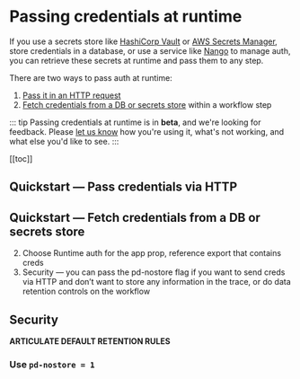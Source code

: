 # Passing credentials at runtime

If you use a secrets store like [HashiCorp Vault](https://www.vaultproject.io/) or [AWS Secrets Manager](https://aws.amazon.com/secrets-manager/), store credentials in a database, or use a service like [Nango](https://www.nango.dev/) to manage auth, you can retrieve these secrets at runtime and pass them to any step.

There are two ways to pass auth at runtime:

1. [Pass it in an HTTP request](#quickstart-pass-credentials-via-http)
2. [Fetch credentials from a DB or secrets store](#quickstart-fetch-credentials-from-a-db-or-secrets-store) within a workflow step

::: tip
Passing credentials at runtime is in **beta**, and we're looking for feedback. Please [let us know](https://pipedream.com/support) how you're using it, what's not working, and what else you'd like to see.
:::

[[toc]]

## Quickstart — Pass credentials via HTTP

## Quickstart — Fetch credentials from a DB or secrets store

2. Choose Runtime auth for the app prop, reference export that contains creds
3. Security — you can pass the pd-nostore flag if you want to send creds via HTTP and don’t want to store any information in the trace, or do data retention controls on the workflow

## Security

**ARTICULATE DEFAULT RETENTION RULES**

### Use `pd-nostore = 1`
